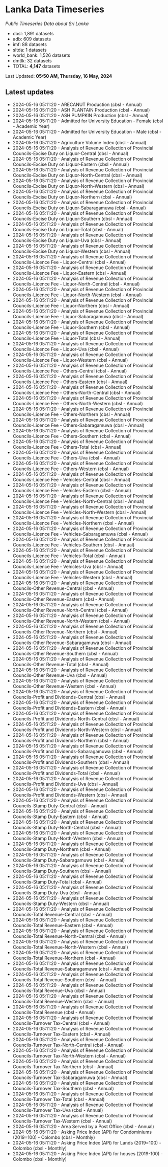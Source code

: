 # Lanka Data Timeseries
*Public Timeseries Data about Sri Lanka*

* cbsl: 1,891 datasets
* adb: 609 datasets
* imf: 88 datasets
* sltda: 1 datasets
* world_bank: 1,526 datasets
* dmtlk: 32 datasets
* TOTAL: **4,147** datasets

Last Updated: **05:50 AM, Thursday, 16 May, 2024**

## Latest updates

* 2024-05-16 05:11:20 - ARECANUT Production (cbsl - Annual)
* 2024-05-16 05:11:20 - ASH PLANTAIN Production (cbsl - Annual)
* 2024-05-16 05:11:20 - ASH PUMPKIN Production (cbsl - Annual)
* 2024-05-16 05:11:20 - Admitted for University Education - Female (cbsl - Academic Year)
* 2024-05-16 05:11:20 - Admitted for University Education - Male (cbsl - Academic Year)
* 2024-05-16 05:11:20 - Agriculture Volume Index (cbsl - Annual)
* 2024-05-16 05:11:20 - Analysis of Revenue Collection of Provincial Councils-Excise Duty on Liquor-Central (cbsl - Annual)
* 2024-05-16 05:11:20 - Analysis of Revenue Collection of Provincial Councils-Excise Duty on Liquor-Eastern (cbsl - Annual)
* 2024-05-16 05:11:20 - Analysis of Revenue Collection of Provincial Councils-Excise Duty on Liquor-North-Central (cbsl - Annual)
* 2024-05-16 05:11:20 - Analysis of Revenue Collection of Provincial Councils-Excise Duty on Liquor-North-Western (cbsl - Annual)
* 2024-05-16 05:11:20 - Analysis of Revenue Collection of Provincial Councils-Excise Duty on Liquor-Northern (cbsl - Annual)
* 2024-05-16 05:11:20 - Analysis of Revenue Collection of Provincial Councils-Excise Duty on Liquor-Sabaragamuwa (cbsl - Annual)
* 2024-05-16 05:11:20 - Analysis of Revenue Collection of Provincial Councils-Excise Duty on Liquor-Southern (cbsl - Annual)
* 2024-05-16 05:11:20 - Analysis of Revenue Collection of Provincial Councils-Excise Duty on Liquor-Total (cbsl - Annual)
* 2024-05-16 05:11:20 - Analysis of Revenue Collection of Provincial Councils-Excise Duty on Liquor-Uva (cbsl - Annual)
* 2024-05-16 05:11:20 - Analysis of Revenue Collection of Provincial Councils-Excise Duty on Liquor-Western (cbsl - Annual)
* 2024-05-16 05:11:20 - Analysis of Revenue Collection of Provincial Councils-Licence Fee - Liquor-Central (cbsl - Annual)
* 2024-05-16 05:11:20 - Analysis of Revenue Collection of Provincial Councils-Licence Fee - Liquor-Eastern (cbsl - Annual)
* 2024-05-16 05:11:20 - Analysis of Revenue Collection of Provincial Councils-Licence Fee - Liquor-North-Central (cbsl - Annual)
* 2024-05-16 05:11:20 - Analysis of Revenue Collection of Provincial Councils-Licence Fee - Liquor-North-Western (cbsl - Annual)
* 2024-05-16 05:11:20 - Analysis of Revenue Collection of Provincial Councils-Licence Fee - Liquor-Northern (cbsl - Annual)
* 2024-05-16 05:11:20 - Analysis of Revenue Collection of Provincial Councils-Licence Fee - Liquor-Sabaragamuwa (cbsl - Annual)
* 2024-05-16 05:11:20 - Analysis of Revenue Collection of Provincial Councils-Licence Fee - Liquor-Southern (cbsl - Annual)
* 2024-05-16 05:11:20 - Analysis of Revenue Collection of Provincial Councils-Licence Fee - Liquor-Total (cbsl - Annual)
* 2024-05-16 05:11:20 - Analysis of Revenue Collection of Provincial Councils-Licence Fee - Liquor-Uva (cbsl - Annual)
* 2024-05-16 05:11:20 - Analysis of Revenue Collection of Provincial Councils-Licence Fee - Liquor-Western (cbsl - Annual)
* 2024-05-16 05:11:20 - Analysis of Revenue Collection of Provincial Councils-Licence Fee - Others-Central (cbsl - Annual)
* 2024-05-16 05:11:20 - Analysis of Revenue Collection of Provincial Councils-Licence Fee - Others-Eastern (cbsl - Annual)
* 2024-05-16 05:11:20 - Analysis of Revenue Collection of Provincial Councils-Licence Fee - Others-North-Central (cbsl - Annual)
* 2024-05-16 05:11:20 - Analysis of Revenue Collection of Provincial Councils-Licence Fee - Others-North-Western (cbsl - Annual)
* 2024-05-16 05:11:20 - Analysis of Revenue Collection of Provincial Councils-Licence Fee - Others-Northern (cbsl - Annual)
* 2024-05-16 05:11:20 - Analysis of Revenue Collection of Provincial Councils-Licence Fee - Others-Sabaragamuwa (cbsl - Annual)
* 2024-05-16 05:11:20 - Analysis of Revenue Collection of Provincial Councils-Licence Fee - Others-Southern (cbsl - Annual)
* 2024-05-16 05:11:20 - Analysis of Revenue Collection of Provincial Councils-Licence Fee - Others-Total (cbsl - Annual)
* 2024-05-16 05:11:20 - Analysis of Revenue Collection of Provincial Councils-Licence Fee - Others-Uva (cbsl - Annual)
* 2024-05-16 05:11:20 - Analysis of Revenue Collection of Provincial Councils-Licence Fee - Others-Western (cbsl - Annual)
* 2024-05-16 05:11:20 - Analysis of Revenue Collection of Provincial Councils-Licence Fee - Vehicles-Central (cbsl - Annual)
* 2024-05-16 05:11:20 - Analysis of Revenue Collection of Provincial Councils-Licence Fee - Vehicles-Eastern (cbsl - Annual)
* 2024-05-16 05:11:20 - Analysis of Revenue Collection of Provincial Councils-Licence Fee - Vehicles-North-Central (cbsl - Annual)
* 2024-05-16 05:11:20 - Analysis of Revenue Collection of Provincial Councils-Licence Fee - Vehicles-North-Western (cbsl - Annual)
* 2024-05-16 05:11:20 - Analysis of Revenue Collection of Provincial Councils-Licence Fee - Vehicles-Northern (cbsl - Annual)
* 2024-05-16 05:11:20 - Analysis of Revenue Collection of Provincial Councils-Licence Fee - Vehicles-Sabaragamuwa (cbsl - Annual)
* 2024-05-16 05:11:20 - Analysis of Revenue Collection of Provincial Councils-Licence Fee - Vehicles-Southern (cbsl - Annual)
* 2024-05-16 05:11:20 - Analysis of Revenue Collection of Provincial Councils-Licence Fee - Vehicles-Total (cbsl - Annual)
* 2024-05-16 05:11:20 - Analysis of Revenue Collection of Provincial Councils-Licence Fee - Vehicles-Uva (cbsl - Annual)
* 2024-05-16 05:11:20 - Analysis of Revenue Collection of Provincial Councils-Licence Fee - Vehicles-Western (cbsl - Annual)
* 2024-05-16 05:11:20 - Analysis of Revenue Collection of Provincial Councils-Other Revenue-Central (cbsl - Annual)
* 2024-05-16 05:11:20 - Analysis of Revenue Collection of Provincial Councils-Other Revenue-Eastern (cbsl - Annual)
* 2024-05-16 05:11:20 - Analysis of Revenue Collection of Provincial Councils-Other Revenue-North-Central (cbsl - Annual)
* 2024-05-16 05:11:20 - Analysis of Revenue Collection of Provincial Councils-Other Revenue-North-Western (cbsl - Annual)
* 2024-05-16 05:11:20 - Analysis of Revenue Collection of Provincial Councils-Other Revenue-Northern (cbsl - Annual)
* 2024-05-16 05:11:20 - Analysis of Revenue Collection of Provincial Councils-Other Revenue-Sabaragamuwa (cbsl - Annual)
* 2024-05-16 05:11:20 - Analysis of Revenue Collection of Provincial Councils-Other Revenue-Southern (cbsl - Annual)
* 2024-05-16 05:11:20 - Analysis of Revenue Collection of Provincial Councils-Other Revenue-Total (cbsl - Annual)
* 2024-05-16 05:11:20 - Analysis of Revenue Collection of Provincial Councils-Other Revenue-Uva (cbsl - Annual)
* 2024-05-16 05:11:20 - Analysis of Revenue Collection of Provincial Councils-Other Revenue-Western (cbsl - Annual)
* 2024-05-16 05:11:20 - Analysis of Revenue Collection of Provincial Councils-Profit and Dividends-Central (cbsl - Annual)
* 2024-05-16 05:11:20 - Analysis of Revenue Collection of Provincial Councils-Profit and Dividends-Eastern (cbsl - Annual)
* 2024-05-16 05:11:20 - Analysis of Revenue Collection of Provincial Councils-Profit and Dividends-North-Central (cbsl - Annual)
* 2024-05-16 05:11:20 - Analysis of Revenue Collection of Provincial Councils-Profit and Dividends-North-Western (cbsl - Annual)
* 2024-05-16 05:11:20 - Analysis of Revenue Collection of Provincial Councils-Profit and Dividends-Northern (cbsl - Annual)
* 2024-05-16 05:11:20 - Analysis of Revenue Collection of Provincial Councils-Profit and Dividends-Sabaragamuwa (cbsl - Annual)
* 2024-05-16 05:11:20 - Analysis of Revenue Collection of Provincial Councils-Profit and Dividends-Southern (cbsl - Annual)
* 2024-05-16 05:11:20 - Analysis of Revenue Collection of Provincial Councils-Profit and Dividends-Total (cbsl - Annual)
* 2024-05-16 05:11:20 - Analysis of Revenue Collection of Provincial Councils-Profit and Dividends-Uva (cbsl - Annual)
* 2024-05-16 05:11:20 - Analysis of Revenue Collection of Provincial Councils-Profit and Dividends-Western (cbsl - Annual)
* 2024-05-16 05:11:20 - Analysis of Revenue Collection of Provincial Councils-Stamp Duty-Central (cbsl - Annual)
* 2024-05-16 05:11:20 - Analysis of Revenue Collection of Provincial Councils-Stamp Duty-Eastern (cbsl - Annual)
* 2024-05-16 05:11:20 - Analysis of Revenue Collection of Provincial Councils-Stamp Duty-North-Central (cbsl - Annual)
* 2024-05-16 05:11:20 - Analysis of Revenue Collection of Provincial Councils-Stamp Duty-North-Western (cbsl - Annual)
* 2024-05-16 05:11:20 - Analysis of Revenue Collection of Provincial Councils-Stamp Duty-Northern (cbsl - Annual)
* 2024-05-16 05:11:20 - Analysis of Revenue Collection of Provincial Councils-Stamp Duty-Sabaragamuwa (cbsl - Annual)
* 2024-05-16 05:11:20 - Analysis of Revenue Collection of Provincial Councils-Stamp Duty-Southern (cbsl - Annual)
* 2024-05-16 05:11:20 - Analysis of Revenue Collection of Provincial Councils-Stamp Duty-Total (cbsl - Annual)
* 2024-05-16 05:11:20 - Analysis of Revenue Collection of Provincial Councils-Stamp Duty-Uva (cbsl - Annual)
* 2024-05-16 05:11:20 - Analysis of Revenue Collection of Provincial Councils-Stamp Duty-Western (cbsl - Annual)
* 2024-05-16 05:11:20 - Analysis of Revenue Collection of Provincial Councils-Total Revenue-Central (cbsl - Annual)
* 2024-05-16 05:11:20 - Analysis of Revenue Collection of Provincial Councils-Total Revenue-Eastern (cbsl - Annual)
* 2024-05-16 05:11:20 - Analysis of Revenue Collection of Provincial Councils-Total Revenue-North-Central (cbsl - Annual)
* 2024-05-16 05:11:20 - Analysis of Revenue Collection of Provincial Councils-Total Revenue-North-Western (cbsl - Annual)
* 2024-05-16 05:11:20 - Analysis of Revenue Collection of Provincial Councils-Total Revenue-Northern (cbsl - Annual)
* 2024-05-16 05:11:20 - Analysis of Revenue Collection of Provincial Councils-Total Revenue-Sabaragamuwa (cbsl - Annual)
* 2024-05-16 05:11:20 - Analysis of Revenue Collection of Provincial Councils-Total Revenue-Southern (cbsl - Annual)
* 2024-05-16 05:11:20 - Analysis of Revenue Collection of Provincial Councils-Total Revenue-Uva (cbsl - Annual)
* 2024-05-16 05:11:20 - Analysis of Revenue Collection of Provincial Councils-Total Revenue-Western (cbsl - Annual)
* 2024-05-16 05:11:20 - Analysis of Revenue Collection of Provincial Councils-Total Revenue (cbsl - Annual)
* 2024-05-16 05:11:20 - Analysis of Revenue Collection of Provincial Councils-Turnover Tax-Central (cbsl - Annual)
* 2024-05-16 05:11:20 - Analysis of Revenue Collection of Provincial Councils-Turnover Tax-Eastern (cbsl - Annual)
* 2024-05-16 05:11:20 - Analysis of Revenue Collection of Provincial Councils-Turnover Tax-North-Central (cbsl - Annual)
* 2024-05-16 05:11:20 - Analysis of Revenue Collection of Provincial Councils-Turnover Tax-North-Western (cbsl - Annual)
* 2024-05-16 05:11:20 - Analysis of Revenue Collection of Provincial Councils-Turnover Tax-Northern (cbsl - Annual)
* 2024-05-16 05:11:20 - Analysis of Revenue Collection of Provincial Councils-Turnover Tax-Sabaragamuwa (cbsl - Annual)
* 2024-05-16 05:11:20 - Analysis of Revenue Collection of Provincial Councils-Turnover Tax-Southern (cbsl - Annual)
* 2024-05-16 05:11:20 - Analysis of Revenue Collection of Provincial Councils-Turnover Tax-Total (cbsl - Annual)
* 2024-05-16 05:11:20 - Analysis of Revenue Collection of Provincial Councils-Turnover Tax-Uva (cbsl - Annual)
* 2024-05-16 05:11:20 - Analysis of Revenue Collection of Provincial Councils-Turnover Tax-Western (cbsl - Annual)
* 2024-05-16 05:11:20 - Area Served by a Post Office (cbsl - Annual)
* 2024-05-16 05:11:20 - Asking Price Index (API) for Condominiums (2019=100) - Colombo (cbsl - Monthly)
* 2024-05-16 05:11:20 - Asking Price Index (API) for Lands (2019=100) - Colombo (cbsl - Monthly)
* 2024-05-16 05:11:20 - Asking Price Index (API) for houses (2019-100) - Colombo (cbsl - Monthly)